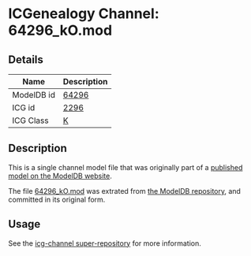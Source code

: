 # ICGenealogy Channel: 64296\_kO.mod

## Details

Name | Description
---- | -----------
ModelDB id | [64296](http://senselab.med.yale.edu/ModelDB/ShowModel.cshtml?model=64296)
ICG id | [2296](http://icg.neurotheory.ox.ac.uk/channels/1/2296)
ICG Class | [K](http://icg.neurotheory.ox.ac.uk/channels/1)

## Description

This is a single channel model file that was originally part of a [published model on the ModelDB website](http://senselab.med.yale.edu/mModelDB/ShowModel.cshtml?model=64296).

The file [64296\_kO.mod](64296_kO.mod) was extrated from [the ModelDB repository](http://senselab.med.yale.edu/ModelDB/ShowModel.cshtml?model=64296), and committed in its original form.

## Usage

See the [icg-channel super-repository](https://github.com/icgenealogy/icg-channels) for more information.